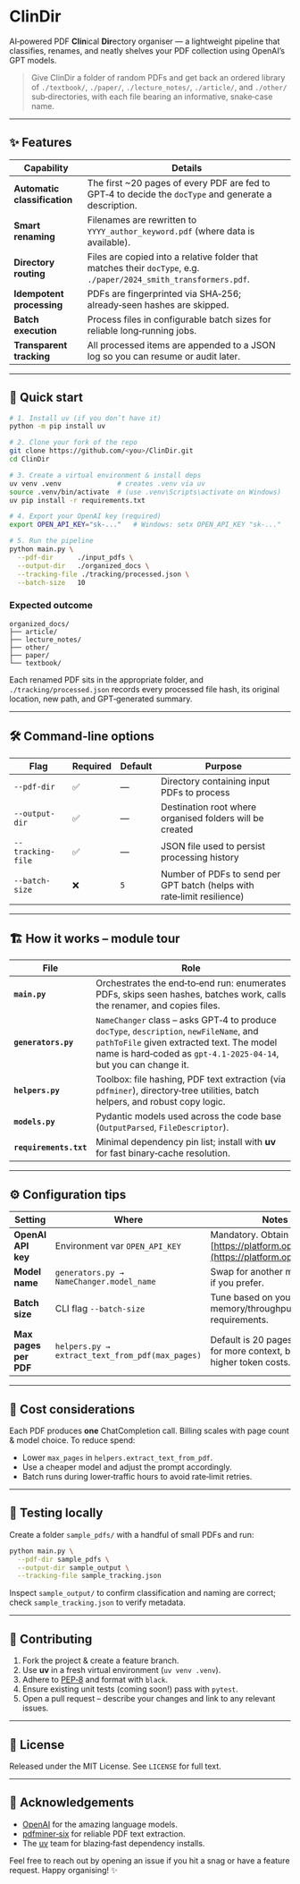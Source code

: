 # ClinDir

AI‑powered PDF **Clin**ical **Dir**ectory organiser ― a lightweight pipeline that classifies, renames, and neatly shelves your PDF collection using OpenAI’s GPT models.

> Give ClinDir a folder of random PDFs and get back an ordered library of `./textbook/`, `./paper/`, `./lecture_notes/`, `./article/`, and `./other/` sub‑directories, with each file bearing an informative, snake‑case name.

---

## ✨ Features

| Capability                   | Details                                                                                                           |
| ---------------------------- | ----------------------------------------------------------------------------------------------------------------- |
| **Automatic classification** | The first \~20 pages of every PDF are fed to GPT‑4 to decide the `docType` and generate a description.            |
| **Smart renaming**           | Filenames are rewritten to `YYYY_author_keyword.pdf` (where data is available).                                   |
| **Directory routing**        | Files are copied into a relative folder that matches their `docType`, e.g. `./paper/2024_smith_transformers.pdf`. |
| **Idempotent processing**    | PDFs are fingerprinted via SHA‑256; already‑seen hashes are skipped.                                              |
| **Batch execution**          | Process files in configurable batch sizes for reliable long‑running jobs.                                         |
| **Transparent tracking**     | All processed items are appended to a JSON log so you can resume or audit later.                                  |

---

## 🚀 Quick start

```bash
# 1. Install uv (if you don’t have it)
python -m pip install uv

# 2. Clone your fork of the repo
git clone https://github.com/<you>/ClinDir.git
cd ClinDir

# 3. Create a virtual environment & install deps
uv venv .venv              # creates .venv via uv
source .venv/bin/activate  # (use .venv\Scripts\activate on Windows)
uv pip install -r requirements.txt

# 4. Export your OpenAI key (required)
export OPEN_API_KEY="sk‑..."   # Windows: setx OPEN_API_KEY "sk‑..."

# 5. Run the pipeline
python main.py \
  --pdf-dir      ./input_pdfs \
  --output-dir   ./organized_docs \
  --tracking-file ./tracking/processed.json \
  --batch-size   10
```

### Expected outcome

```
organized_docs/
├── article/
├── lecture_notes/
├── other/
├── paper/
└── textbook/
```

Each renamed PDF sits in the appropriate folder, and `./tracking/processed.json` records every processed file hash, its original location, new path, and GPT‑generated summary.

---

## 🛠️ Command‑line options

| Flag              | Required | Default | Purpose                                                                 |
| ----------------- | -------- | ------- | ----------------------------------------------------------------------- |
| `--pdf-dir`       | ✅        | —       | Directory containing input PDFs to process                              |
| `--output-dir`    | ✅        | —       | Destination root where organised folders will be created                |
| `--tracking-file` | ✅        | —       | JSON file used to persist processing history                            |
| `--batch-size`    | ❌        | `5`     | Number of PDFs to send per GPT batch (helps with rate‑limit resilience) |

---

## 🏗️ How it works – module tour

| File                   | Role                                                                                                                                                                                                     |
| ---------------------- | -------------------------------------------------------------------------------------------------------------------------------------------------------------------------------------------------------- |
| **`main.py`**          | Orchestrates the end‑to‑end run: enumerates PDFs, skips seen hashes, batches work, calls the renamer, and copies files.                                                                                  |
| **`generators.py`**    | `NameChanger` class – asks GPT‑4 to produce `docType`, `description`, `newFileName`, and `pathToFile` given extracted text. The model name is hard‑coded as `gpt-4.1-2025-04-14`, but you can change it. |
| **`helpers.py`**       | Toolbox: file hashing, PDF text extraction (via `pdfminer`), directory‑tree utilities, batch helpers, and robust copy logic.                                                                             |
| **`models.py`**        | Pydantic models used across the code base (`OutputParsed`, `FileDescriptor`).                                                                                                                            |
| **`requirements.txt`** | Minimal dependency pin list; install with **uv** for fast binary‑cache resolution.                                                                                                                       |

---

## ⚙️ Configuration tips

| Setting               | Where                                           | Notes                                                                                |
| --------------------- | ----------------------------------------------- | ------------------------------------------------------------------------------------ |
| **OpenAI API key**    | Environment var `OPEN_API_KEY`                  | Mandatory. Obtain from [https://platform.openai.com/](https://platform.openai.com/). |
| **Model name**        | `generators.py → NameChanger.model_name`        | Swap for another model string if you prefer.                                         |
| **Batch size**        | CLI flag `--batch-size`                         | Tune based on your memory/throughput requirements.                                   |
| **Max pages per PDF** | `helpers.py → extract_text_from_pdf(max_pages)` | Default is 20 pages – increase for more context, but expect higher token costs.      |

---

## 💸 Cost considerations

Each PDF produces **one** ChatCompletion call. Billing scales with page count & model choice. To reduce spend:

* Lower `max_pages` in `helpers.extract_text_from_pdf`.
* Use a cheaper model and adjust the prompt accordingly.
* Batch runs during lower‑traffic hours to avoid rate‑limit retries.

---

## 🧪 Testing locally

Create a folder `sample_pdfs/` with a handful of small PDFs and run:

```bash
python main.py \
  --pdf-dir sample_pdfs \
  --output-dir sample_output \
  --tracking-file sample_tracking.json
```

Inspect `sample_output/` to confirm classification and naming are correct; check `sample_tracking.json` to verify metadata.

---

## 🤝 Contributing

1. Fork the project & create a feature branch.
2. Use **uv** in a fresh virtual environment (`uv venv .venv`).
3. Adhere to [PEP‑8](https://peps.python.org/pep-0008/) and format with `black`.
4. Ensure existing unit tests (coming soon!) pass with `pytest`.
5. Open a pull request – describe your changes and link to any relevant issues.

---

## 📜 License

Released under the MIT License. See `LICENSE` for full text.

---

## 🙏 Acknowledgements

* [OpenAI](https://openai.com/) for the amazing language models.
* [pdfminer‑six](https://github.com/pdfminer/pdfminer.six) for reliable PDF text extraction.
* The [uv](https://github.com/astral-sh/uv) team for blazing‑fast dependency installs.

Feel free to reach out by opening an issue if you hit a snag or have a feature request. Happy organising! ✨
